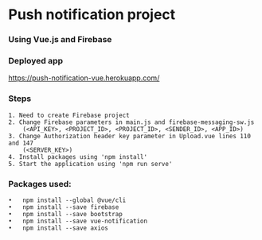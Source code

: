 # Push notification project 
### Using Vue.js and Firebase

### Deployed app 
https://push-notification-vue.herokuapp.com/


### Steps

```
1. Need to create Firebase project 
2. Change Firebase parameters in main.js and firebase-messaging-sw.js 
    (<API_KEY>, <PROJECT_ID>, <PROJECT_ID>, <SENDER_ID>, <APP_ID>)
3. Change Authorization header key parameter in Upload.vue lines 110 and 147
    (<SERVER_KEY>)
4. Install packages using 'npm install'
5. Start the application using 'npm run serve'
```

### Packages used:
```
•	npm install --global @vue/cli
•	npm install --save firebase
•	npm install --save bootstrap
•	npm install --save vue-notification
•	npm install --save axios
```
